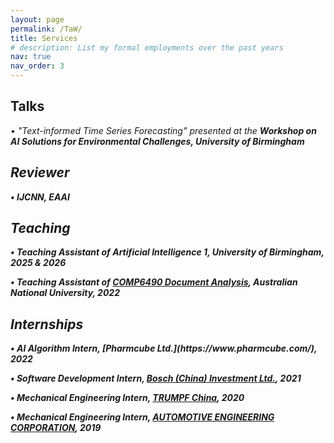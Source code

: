 ```yaml
---
layout: page
permalink: /TaW/
title: Services
# description: List my formal employments over the past years
nav: true
nav_order: 3
---
```

<h2 class="post-title">Talks</h2>
•  <i>"Text-informed Time Series Forecasting"<i> presented at the <b>Workshop on AI Solutions for Environmental Challenges<b>, University of Birmingham

<h2 class="post-title">Reviewer</h2>
•   IJCNN, EAAI

<h2 class="post-title">Teaching</h2>
•   Teaching Assistant of Artificial Intelligence 1, University of Birmingham, 2025 & 2026

•   Teaching Assistant of [COMP6490 Document Analysis](https://programsandcourses.anu.edu.au/2022/course/comp6490), Australian National University, 2022

<h2 class="post-title">Internships</h2>
•   AI Algorithm Intern, [Pharmcube Ltd.](https://www.pharmcube.com/), 2022

•   Software Development Intern, [Bosch (China) Investment Ltd.](https://www.bosch.com.cn/en/), 2021

•   Mechanical Engineering Intern, [TRUMPF China](https://www.trumpf.com/en_INT/), 2020

•   Mechanical Engineering Intern, [AUTOMOTIVE ENGINEERING CORPORATION](https://en.chinaaie.com.cn/), 2019

<!-- For now, this page is assumed to be a static description of your courses. You can convert it to a collection similar to `_projects/` so that you can have a dedicated page for each course.

Organize your courses by years, topics, or universities, however you like! -->
